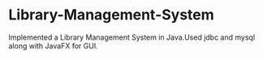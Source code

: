 # Library-Management-System
Implemented a Library Management System in Java.Used jdbc and mysql along with JavaFX for GUI.
